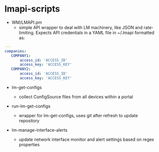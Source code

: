 # lmapi-scripts

* WM/LMAPI.pm
  * simple API wrapper to deal with LM machinery, like JSON and rate-limiting.  Expects API credentials in a YAML file in ~/.lmapi formatted as:

 ```yaml
 ---
 companies:
    COMPANY1:
        access_id: 'ACCESS_ID'
        access_key: 'ACCESS_KEY'
    COMPANY2:
        access_id: 'ACCESS_ID'
        access_key: 'ACCESS_KEY'
 ```

* lm-get-configs
  * collect ConfigSource files from all devices within a portal

* run-lm-get-configs
  * wrapper for lm-get-configs, uses git after refresh to update repository

* lm-manage-interface-alerts
  * update network interface monitor and alert settings based on regex properties
